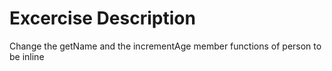Excercise Description
=====================

Change the getName and the incrementAge member functions of person to be inline
